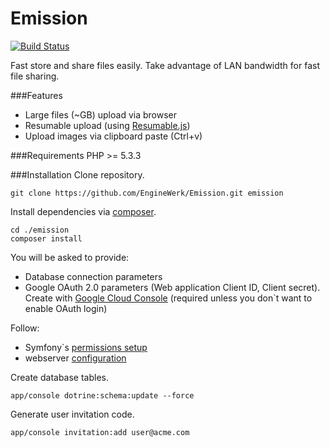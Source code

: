 Emission
====
[![Build Status](https://travis-ci.org/EngineWerk/Emission.svg?branch=master)](https://travis-ci.org/EngineWerk/Emission)

Fast store and share files easily.
Take advantage of LAN bandwidth for fast file sharing.  

###Features
- Large files (~GB) upload via browser
- Resumable upload (using [Resumable.js](https://github.com/23/resumable.js))
- Upload images via clipboard paste (Ctrl+v)

###Requirements
PHP >= 5.3.3

###Installation
Clone repository.

    git clone https://github.com/EngineWerk/Emission.git emission
    
Install dependencies via [composer](https://getcomposer.org/download/).

    cd ./emission
    composer install

You will be asked to provide:

- Database connection parameters
- Google OAuth 2.0 parameters (Web application Client ID, Client secret). Create with [Google Cloud Console](https://cloud.google.com/console/project) (required unless you don`t want to enable OAuth login)

Follow:

- Symfony`s [permissions setup](http://symfony.com/doc/current/book/installation.html#configuration-and-setup)
- webserver [configuration](http://symfony.com/doc/current/cookbook/configuration/web_server_configuration.html)
    
Create database tables.

    app/console dotrine:schema:update --force

Generate user invitation code.

    app/console invitation:add user@acme.com
